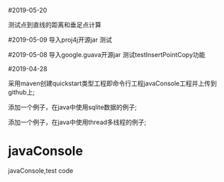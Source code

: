 #2019-05-20

测试点到直线的距离和垂足点计算

#2019-05-09
导入proj4j开源jar 测试

#2019-05-08
导入google.guava开源jar 测试testInsertPointCopy功能

#2019-04-28

采用maven创建quickstart类型工程即命令行工程javaConsole工程并上传到github上;

添加一个例子，在java中使用sqlite数据的例子;

添加一个例子，在java中使用thread多线程的例子;

# javaConsole
javaConsole,test code
